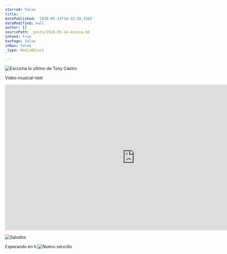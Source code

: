 ```yaml
---
starred: false
title: ''
datePublished: '2016-05-14T14:33:28.156Z'
dateModified: null
author: []
sourcePath: _posts/2016-05-14-musica.md
inFeed: true
hasPage: false
inNav: false
_type: MediaObject

---
```

![Escucha lo ultimo de Tony Castro](https://the-grid-user-content.s3-us-west-2.amazonaws.com/bf5486c4-de03-4aa0-b2a8-e13a55a6410f.jpg)

Video musical-test

<iframe src="https://cdn.embedly.com/widgets/media.html?src=https%3A%2F%2Fwww.youtube.com%2Fembed%2FGTLKCuThALM%3Ffeature%3Doembed&amp;url=http%3A%2F%2Fwww.youtube.com%2Fwatch%3Fv%3DGTLKCuThALM&amp;image=https%3A%2F%2Fi.ytimg.com%2Fvi%2FGTLKCuThALM%2Fhqdefault.jpg&amp;key=b7d04c9b404c499eba89ee7072e1c4f7&amp;type=text%2Fhtml&amp;schema=youtube" width="854" height="480" scrolling="no" frameborder="0" allowfullscreen="" style=""></iframe>

![Saludos ](https://the-grid-user-content.s3-us-west-2.amazonaws.com/03bc1181-e372-415b-ace2-20f0e7ae576b.jpg)

Esperando en ti
![Nuevo sencillo](https://the-grid-user-content.s3-us-west-2.amazonaws.com/f4352891-a169-40a5-858d-153526b86aa6.jpg)